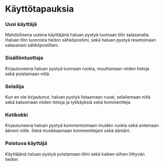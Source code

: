 # Käyttötapauksia

### Uusi käyttäjä
Mahdollisena uutena käyttäjänä haluan pystyä luomaan tilin salasanalla. Haluan tilin luonnista tiedon sähköpostiini, sekä haluan pystyä resetoimaan salasanani sähköpostillani.

### Sisällöntuottaja
Kirjautuneena haluan pystyä luomaan ruokia, muuttamaan niiden tietoja sekä poistamaan niitä.

### Selailija
Kun en ole kirjautunut, haluan pystyä listaamaan ruoat, selailemaan niitä sekä katsomaan niiden tietoja ja tykkäyksiä sekä kommentteja.

### Kotikokki
Kirjautuneena haluan pystyä kommentoimaan muiden ruokia sekä antamaan ääneni niille. Sekä muokkaamaan kommenttejani sekä ääniäni.

### Poistuva käyttäjä
Käyttäjänä haluan pystyä poistamaan tilini sekä kaiken siihen liittyvän tiedon.